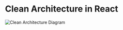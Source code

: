 # Clean Architecture in React

![Clean Architecture Diagram](https://i0.wp.com/resocoder.com/wp-content/uploads/2019/08/Clean-Architecture-Flutter-Diagram.png?w=556&ssl=1)